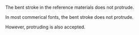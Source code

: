 The bent stroke in the reference materials does not protrude.

In most commerical fonts, the bent stroke does not protrude.

However, protruding is also accepted.
